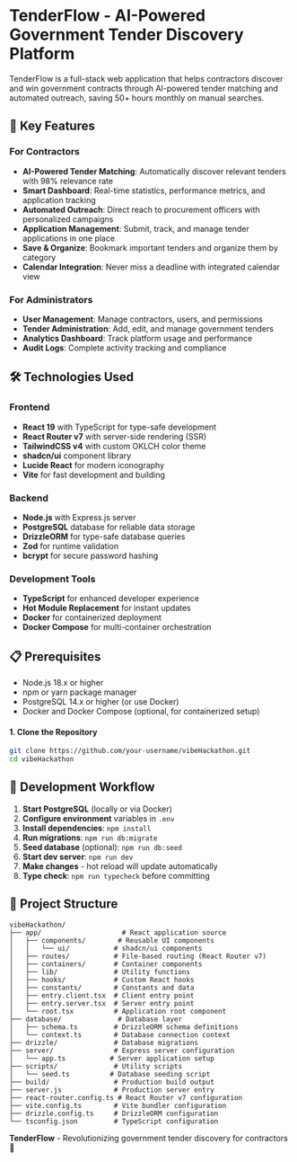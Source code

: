 # TenderFlow - AI-Powered Government Tender Discovery Platform

TenderFlow is a full-stack web application that helps contractors discover and win government contracts through AI-powered tender matching and automated outreach, saving 50+ hours monthly on manual searches.

## 🚀 Key Features

### For Contractors
- **AI-Powered Tender Matching**: Automatically discover relevant tenders with 98% relevance rate
- **Smart Dashboard**: Real-time statistics, performance metrics, and application tracking
- **Automated Outreach**: Direct reach to procurement officers with personalized campaigns
- **Application Management**: Submit, track, and manage tender applications in one place
- **Save & Organize**: Bookmark important tenders and organize them by category
- **Calendar Integration**: Never miss a deadline with integrated calendar view

### For Administrators
- **User Management**: Manage contractors, users, and permissions
- **Tender Administration**: Add, edit, and manage government tenders
- **Analytics Dashboard**: Track platform usage and performance
- **Audit Logs**: Complete activity tracking and compliance

## 🛠️ Technologies Used

### Frontend
- **React 19** with TypeScript for type-safe development
- **React Router v7** with server-side rendering (SSR)
- **TailwindCSS v4** with custom OKLCH color theme
- **shadcn/ui** component library
- **Lucide React** for modern iconography
- **Vite** for fast development and building

### Backend
- **Node.js** with Express.js server
- **PostgreSQL** database for reliable data storage
- **DrizzleORM** for type-safe database queries
- **Zod** for runtime validation
- **bcrypt** for secure password hashing

### Development Tools
- **TypeScript** for enhanced developer experience
- **Hot Module Replacement** for instant updates
- **Docker** for containerized deployment
- **Docker Compose** for multi-container orchestration

## 📋 Prerequisites

- Node.js 18.x or higher
- npm or yarn package manager
- PostgreSQL 14.x or higher (or use Docker)
- Docker and Docker Compose (optional, for containerized setup)



#### 1. Clone the Repository
```bash
git clone https://github.com/your-username/vibeHackathon.git
cd vibeHackathon
```

## 🔧 Development Workflow

1. **Start PostgreSQL** (locally or via Docker)
2. **Configure environment** variables in `.env`
3. **Install dependencies**: `npm install`
4. **Run migrations**: `npm run db:migrate`
5. **Seed database** (optional): `npm run db:seed`
6. **Start dev server**: `npm run dev`
7. **Make changes** - hot reload will update automatically
8. **Type check**: `npm run typecheck` before committing
## 📁 Project Structure

```
vibeHackathon/
├── app/                    # React application source
│   ├── components/        # Reusable UI components
│   │   └── ui/           # shadcn/ui components
│   ├── routes/           # File-based routing (React Router v7)
│   ├── containers/       # Container components
│   ├── lib/              # Utility functions
│   ├── hooks/            # Custom React hooks
│   ├── constants/        # Constants and data
│   ├── entry.client.tsx  # Client entry point
│   ├── entry.server.tsx  # Server entry point
│   └── root.tsx          # Application root component
├── database/              # Database layer
│   ├── schema.ts         # DrizzleORM schema definitions
│   └── context.ts        # Database connection context
├── drizzle/              # Database migrations
├── server/               # Express server configuration
│   └── app.ts           # Server application setup
├── scripts/              # Utility scripts
│   └── seed.ts          # Database seeding script
├── build/                # Production build output
├── server.js             # Production server entry
├── react-router.config.ts # React Router v7 configuration
├── vite.config.ts        # Vite bundler configuration
├── drizzle.config.ts     # DrizzleORM configuration
└── tsconfig.json         # TypeScript configuration
```







**TenderFlow** - Revolutionizing government tender discovery for contractors 🚀